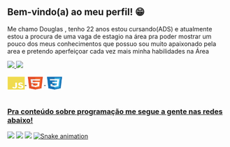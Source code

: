 ## Bem-vindo(a) ao  meu perfil! 😁

<p>Me chamo Douglas , tenho 22 anos estou cursando(ADS) e atualmente estou a procura de uma vaga de estagio na área pra poder mostrar um pouco dos meus 
 conhecimentos que possuo sou muito apaixonado pela area e pretendo  aperfeiçoar cada vez mais minha habilidades na Área</p>
 <div>
   <a href="https://github.com/kikiio777">
   <img height="180em" src="https://github-readme-stats.vercel.app/api?username=kikiio777&show_icons=true&theme=tokyonight&include_all_commits=true&count_private=true"/>
   <img height="180em" src="https://github-readme-stats.vercel.app/api/top-langs/?username=kikiio777&layout=compact&langs_count=6&theme=tokyonight"/>

</div>
<div style="display: inline_block"><br>
  <img align="center" alt="Js" height="30" width="40" src="https://raw.githubusercontent.com/devicons/devicon/master/icons/javascript/javascript-plain.svg">
  <img align="center" alt="HTML" height="30" width="40" src="https://raw.githubusercontent.com/devicons/devicon/master/icons/html5/html5-original.svg">
  <img align="center" alt="CSS" height="30" width="40" src="https://raw.githubusercontent.com/devicons/devicon/master/icons/css3/css3-original.svg">
</div>
 
 <br>
 
  ### Pra conteúdo sobre programação me segue a gente nas redes abaixo!
 
<div> 
  <a href="https://www.instagram.com/douglas_kikiio/" target="_blank"><img src="https://img.shields.io/badge/-Instagram-%23E4405F?style=for-the-badge&logo=instagram&logoColor=white" target="_blank"></a>
 <a href="https://discord.com/channels/821364094878613524/1077900009363738675" target="_blank"><img src="https://img.shields.io/badge/Discord-7289DA?style=for-the-badge&logo=discord&logoColor=white" target="_blank"></a> 
  <a href = "mailto:gemeos@kikiio777.com"><img src="https://img.shields.io/badge/-Gmail-%23333?style=for-the-badge&logo=gmail&logoColor=white" target="_blank"></a>
  <a href="https://www.linkedin.com/in/douglas-reis-277540288/" target="_blank"><img src="https://img.shields.io/badge/-LinkedIn-%230077B5?style=for-the-badge&logo=linkedin&logoColor=white" target="_blank></a> 
 
  ![Snake animation](https://github.com/kikiio777/kikiio777/blob/output/github-contribution-grid-snake.svg)

</div>
